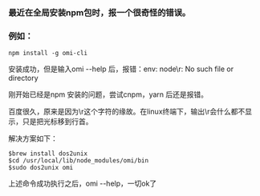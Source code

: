 ### 最近在全局安装npm包时，报一个很奇怪的错误。
### 例如：
```
npm install -g omi-cli
```
安装成功，但是输入omi --help 后，报错：env: node\r: No such file or directory

刚开始已经是npm 安装的问题，尝试cnpm，yarn 后还是报错。


百度很久，原来是因为\r这个字符的缘故。在linux终端下，输出\r会什么都不显示，只是把光标移到行首。

解决方案如下：
```
$brew install dos2unix
$cd /usr/local/lib/node_modules/omi/bin
$sudo dos2unix omi
```

上述命令成功执行之后，omi --help，一切ok了
